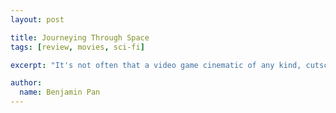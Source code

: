 ```yaml
---
layout: post

title: Journeying Through Space
tags: [review, movies, sci-fi]

excerpt: "It's not often that a video game cinematic of any kind, cutscene or trailer, measures up to even an even average sequence out of an unremarkable Hollywood film. Questionable voice acting, forgettable and pointless music (if there even is any), and bizarre editing are all too common."

author:
  name: Benjamin Pan
---
```

